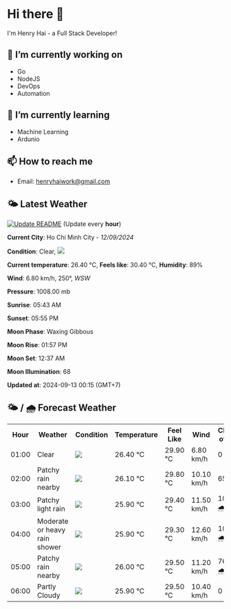 # Hi there 👋

I'm Henry Hai - a Full Stack Developer!

## 🔭 I’m currently working on

- Go
- NodeJS
- DevOps
- Automation

## 🌱 I’m currently learning

- Machine Learning
- Ardunio

## 📫 How to reach me

- Email: <henryhaiwork@gmail.com>

## 🌤️ Latest Weather
[![Update README](https://github.com/henry0hai/henry0hai/actions/workflows/udpateReadme.yml/badge.svg)](https://github.com/henry0hai/henry0hai/actions/workflows/udpateReadme.yml)
(Update every **hour**)
<!-- CURRENT_WEATHER:START -->
**Current City**: Ho Chi Minh City - *12/09/2024*

**Condition**: Clear, <img src="https://cdn.weatherapi.com/weather/64x64/night/113.png"/>

**Current temperature**: 26.40 °C, **Feels like**: 30.40 °C, **Humidity**: 89%

**Wind**: 6.80 km/h, 250°, *WSW*

**Pressure**: 1008.00 mb

**Sunrise**: 05:43 AM

**Sunset**: 05:55 PM

**Moon Phase**: Waxing Gibbous

**Moon Rise**: 01:57 PM

**Moon Set**: 12:37 AM

**Moon Illumination**: 68

**Updated at**: 2024-09-13 00:15 (GMT+7)<!-- CURRENT_WEATHER:END -->

## 🌤️ / 🌧️ Forecast Weather
<!-- FORECAST_WEATHER:START -->
<table>
		<tr>
			<th>Hour</th>
			<th>Weather</th>
			<th>Condition</th>
			<th>Temperature</th>
			<th>Feel Like</th>
			<th>Wind</th>
			<th>Chance of Rain</th>
		</tr>
				<tr>
					<td>01:00</td>
					<td>Clear</td>
					<td><img src='https://cdn.weatherapi.com/weather/64x64/night/113.png'/></td>
					<td>26.40 °C</td>
					<td>29.90 °C</td>
					<td>6.80 km/h</td>
					<td>0 %</td>
				</tr>
				<tr>
					<td>02:00</td>
					<td>Patchy rain nearby</td>
					<td><img src='https://cdn.weatherapi.com/weather/64x64/night/176.png'/></td>
					<td>26.10 °C</td>
					<td>29.80 °C</td>
					<td>10.10 km/h</td>
					<td>65 %</td>
				</tr>
				<tr>
					<td>03:00</td>
					<td>Patchy light rain</td>
					<td><img src='https://cdn.weatherapi.com/weather/64x64/night/293.png'/></td>
					<td>25.90 °C</td>
					<td>29.40 °C</td>
					<td>11.50 km/h</td>
					<td>100 % 🌧️</td>
				</tr>
				<tr>
					<td>04:00</td>
					<td>Moderate or heavy rain shower</td>
					<td><img src='https://cdn.weatherapi.com/weather/64x64/night/356.png'/></td>
					<td>25.90 °C</td>
					<td>29.30 °C</td>
					<td>12.60 km/h</td>
					<td>100 % 🌧️</td>
				</tr>
				<tr>
					<td>05:00</td>
					<td>Patchy rain nearby</td>
					<td><img src='https://cdn.weatherapi.com/weather/64x64/night/176.png'/></td>
					<td>26.00 °C</td>
					<td>29.50 °C</td>
					<td>11.20 km/h</td>
					<td>76 % 🌧️</td>
				</tr>
				<tr>
					<td>06:00</td>
					<td>Partly Cloudy </td>
					<td><img src='https://cdn.weatherapi.com/weather/64x64/day/116.png'/></td>
					<td>25.90 °C</td>
					<td>29.50 °C</td>
					<td>10.40 km/h</td>
					<td>0 %</td>
				</tr>
</table>
<!-- FORECAST_WEATHER:END -->
